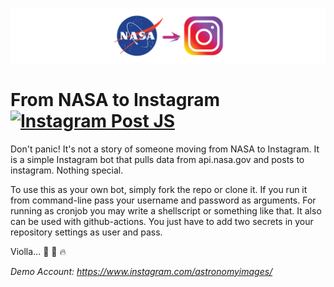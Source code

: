 <p align="center">
  <img alt="" style="{max-height: 50px}" src="https://github.com/dreygur/NASA-Insta/raw/main/images/Banner.png">
</p>

# From NASA to Instagram [![Instagram Post JS](https://github.com/dreygur/NASA-Insta/actions/workflows/main.yml/badge.svg)](https://github.com/dreygur/NASA-Insta/actions/workflows/main.yml)
Don't panic! It's not a story of someone moving from NASA to Instagram.
It is a simple Instagram bot that pulls data from api.nasa.gov and posts to instagram. Nothing special.

To use this as your own bot, simply fork the repo or clone it.
If you run it from command-line pass your username and password as arguments. For running as cronjob you may write a shellscript or something like that.
It also can be used with github-actions. You just have to add two secrets in your repository settings as user and pass.

Violla... :beers: :wine_glass: :fire:

_Demo Account: https://www.instagram.com/astronomyimages/_

